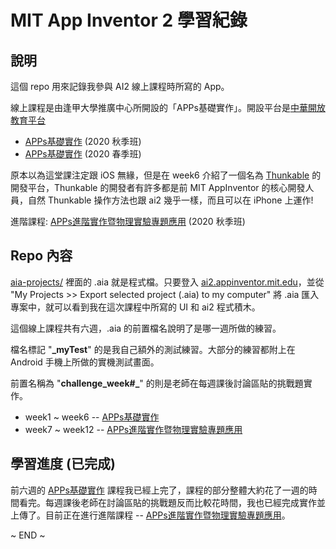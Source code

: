 # MIT App Inventor 2 學習紀錄


## 說明

這個 repo 用來記錄我參與 AI2 線上課程時所寫的 App。

線上課程是由逢甲大學推廣中心所開設的「APPs基礎實作」。開設平台是[中華開放教育平台](https://www.openedu.tw/)

* [APPs基礎實作](https://courses.openedu.tw/courses/course-v1:FCUx+QA+20014/course/) (2020 秋季班)
* [APPs基礎實作](https://courses.openedu.tw/courses/course-v1:FCUx+QA+20003/course/) (2020 春季班)

原本以為這堂課注定跟 iOS 無緣，但是在 week6 介紹了一個名為 [Thunkable](https://thunkable.com) 的開發平台，Thunkable 的開發者有許多都是前 MIT AppInventor 的核心開發人員，自然 Thunkable 操作方法也跟 ai2 幾乎一樣，而且可以在 iPhone 上運作!

進階課程: [APPs進階實作暨物理實驗專題應用](https://courses.openedu.tw/courses/course-v1:FCUx+QA+20019/course/) (2020 秋季班)


## Repo 內容

[aia-projects/](aia-projects) 裡面的 .aia 就是程式檔。只要登入 [ai2.appinventor.mit.edu](http://ai2.appinventor.mit.edu/)，並從 "My Projects >> Export selected project (.aia) to my computer" 將 .aia 匯入專案中，就可以看到我在這次課程中所寫的 UI 和 ai2 程式積木。

這個線上課程共有六週，.aia 的前置檔名說明了是哪一週所做的練習。

檔名標記 "**_myTest**" 的是我自己額外的測試練習。大部分的練習都附上在 Android 手機上所做的實機測試畫面。

前置名稱為 "**challenge_week#_**" 的則是老師在每週課後討論區貼的挑戰題實作。


* week1 ~ week6 -- [APPs基礎實作](https://courses.openedu.tw/courses/course-v1:FCUx+QA+20014/course/)
* week7 ~ week12 -- [APPs進階實作暨物理實驗專題應用](https://courses.openedu.tw/courses/course-v1:FCUx+QA+20019/course/)


## 學習進度 (已完成)

前六週的 [APPs基礎實作](https://courses.openedu.tw/courses/course-v1:FCUx+QA+20014/course/) 課程我已經上完了，課程的部分整體大約花了一週的時間看完。每週課後老師在討論區貼的挑戰題反而比較花時間，我也已經完成實作並上傳了。目前正在進行進階課程 -- [APPs進階實作暨物理實驗專題應用](https://courses.openedu.tw/courses/course-v1:FCUx+QA+20019/course/)。


~ END ~